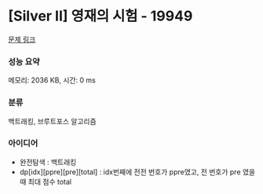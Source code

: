 # [Silver II] 영재의 시험 - 19949 

[문제 링크](https://www.acmicpc.net/problem/19949) 

### 성능 요약

메모리: 2036 KB, 시간: 0 ms

### 분류

백트래킹, 브루트포스 알고리즘

### 아이디어

- 완전탐색 : 백트래킹
- dp[idx][ppre][pre][total] : idx번째에 전전 번호가 ppre였고, 전 번호가 pre 였을 때 최대 점수 total
